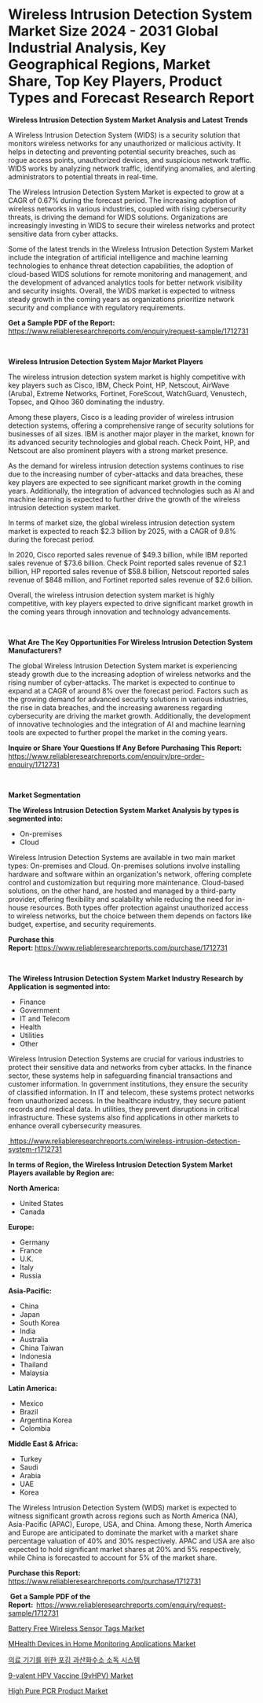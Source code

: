 <p><h1>Wireless Intrusion Detection System Market Size 2024 - 2031 Global Industrial Analysis, Key Geographical Regions, Market Share, Top Key Players, Product Types and Forecast Research Report</h1></p><p><strong>Wireless Intrusion Detection System Market Analysis and Latest Trends</strong></p>
<p><p>A Wireless Intrusion Detection System (WIDS) is a security solution that monitors wireless networks for any unauthorized or malicious activity. It helps in detecting and preventing potential security breaches, such as rogue access points, unauthorized devices, and suspicious network traffic. WIDS works by analyzing network traffic, identifying anomalies, and alerting administrators to potential threats in real-time.</p><p>The Wireless Intrusion Detection System Market is expected to grow at a CAGR of 0.67% during the forecast period. The increasing adoption of wireless networks in various industries, coupled with rising cybersecurity threats, is driving the demand for WIDS solutions. Organizations are increasingly investing in WIDS to secure their wireless networks and protect sensitive data from cyber attacks.</p><p>Some of the latest trends in the Wireless Intrusion Detection System Market include the integration of artificial intelligence and machine learning technologies to enhance threat detection capabilities, the adoption of cloud-based WIDS solutions for remote monitoring and management, and the development of advanced analytics tools for better network visibility and security insights. Overall, the WIDS market is expected to witness steady growth in the coming years as organizations prioritize network security and compliance with regulatory requirements.</p></p>
<p><strong>Get a Sample PDF of the Report:&nbsp;</strong> <a href="https://www.reliableresearchreports.com/enquiry/request-sample/1712731">https://www.reliableresearchreports.com/enquiry/request-sample/1712731</a></p>
<p>&nbsp;</p>
<p><strong>Wireless Intrusion Detection System Major Market Players</strong></p>
<p><p>The wireless intrusion detection system market is highly competitive with key players such as Cisco, IBM, Check Point, HP, Netscout, AirWave (Aruba), Extreme Networks, Fortinet, ForeScout, WatchGuard, Venustech, Topsec, and Qihoo 360 dominating the industry. </p><p>Among these players, Cisco is a leading provider of wireless intrusion detection systems, offering a comprehensive range of security solutions for businesses of all sizes. IBM is another major player in the market, known for its advanced security technologies and global reach. Check Point, HP, and Netscout are also prominent players with a strong market presence.</p><p>As the demand for wireless intrusion detection systems continues to rise due to the increasing number of cyber-attacks and data breaches, these key players are expected to see significant market growth in the coming years. Additionally, the integration of advanced technologies such as AI and machine learning is expected to further drive the growth of the wireless intrusion detection system market.</p><p>In terms of market size, the global wireless intrusion detection system market is expected to reach $2.3 billion by 2025, with a CAGR of 9.8% during the forecast period. </p><p>In 2020, Cisco reported sales revenue of $49.3 billion, while IBM reported sales revenue of $73.6 billion. Check Point reported sales revenue of $2.1 billion, HP reported sales revenue of $58.8 billion, Netscout reported sales revenue of $848 million, and Fortinet reported sales revenue of $2.6 billion.</p><p>Overall, the wireless intrusion detection system market is highly competitive, with key players expected to drive significant market growth in the coming years through innovation and technology advancements.</p></p>
<p>&nbsp;</p>
<p><strong>What Are The Key Opportunities For Wireless Intrusion Detection System Manufacturers?</strong></p>
<p><p>The global Wireless Intrusion Detection System market is experiencing steady growth due to the increasing adoption of wireless networks and the rising number of cyber-attacks. The market is expected to continue to expand at a CAGR of around 8% over the forecast period. Factors such as the growing demand for advanced security solutions in various industries, the rise in data breaches, and the increasing awareness regarding cybersecurity are driving the market growth. Additionally, the development of innovative technologies and the integration of AI and machine learning tools are expected to further propel the market in the coming years.</p></p>
<p><strong>Inquire or Share Your Questions If Any Before Purchasing This Report:</strong> <a href="https://www.reliableresearchreports.com/enquiry/pre-order-enquiry/1712731">https://www.reliableresearchreports.com/enquiry/pre-order-enquiry/1712731</a></p>
<p>&nbsp;</p>
<p><strong>Market Segmentation</strong></p>
<p><strong>The Wireless Intrusion Detection System Market Analysis by types is segmented into:</strong></p>
<p><ul><li>On-premises</li><li>Cloud</li></ul></p>
<p><p>Wireless Intrusion Detection Systems are available in two main market types: On-premises and Cloud. On-premises solutions involve installing hardware and software within an organization's network, offering complete control and customization but requiring more maintenance. Cloud-based solutions, on the other hand, are hosted and managed by a third-party provider, offering flexibility and scalability while reducing the need for in-house resources. Both types offer protection against unauthorized access to wireless networks, but the choice between them depends on factors like budget, expertise, and security requirements.</p></p>
<p><strong>Purchase this Report:&nbsp;</strong><a href="https://www.reliableresearchreports.com/purchase/1712731">https://www.reliableresearchreports.com/purchase/1712731</a></p>
<p>&nbsp;</p>
<p><strong>The Wireless Intrusion Detection System Market Industry Research by Application is segmented into:</strong></p>
<p><ul><li>Finance</li><li>Government</li><li>IT and Telecom</li><li>Health</li><li>Utilities</li><li>Other</li></ul></p>
<p><p>Wireless Intrusion Detection Systems are crucial for various industries to protect their sensitive data and networks from cyber attacks. In the finance sector, these systems help in safeguarding financial transactions and customer information. In government institutions, they ensure the security of classified information. In IT and telecom, these systems protect networks from unauthorized access. In the healthcare industry, they secure patient records and medical data. In utilities, they prevent disruptions in critical infrastructure. These systems also find applications in other markets to enhance overall cybersecurity measures.</p></p>
<p><a href="https://www.reliableresearchreports.com/wireless-intrusion-detection-system-r1712731">&nbsp;https://www.reliableresearchreports.com/wireless-intrusion-detection-system-r1712731</a></p>
<p><strong>In terms of Region, the Wireless Intrusion Detection System Market Players available by Region are:</strong></p>
<p>
    <p> <strong> North America: </strong>
        <ul>
            <li>United States</li>
            <li>Canada</li>
        </ul>
        </p> 
    <p> <strong> Europe: </strong>
        <ul>
            <li>Germany</li>
            <li>France</li>
            <li>U.K.</li>
            <li>Italy</li>
            <li>Russia</li>
        </ul>
        </p> 
    <p> <strong> Asia-Pacific: </strong>
        <ul>
            <li>China</li>
            <li>Japan</li>
            <li>South Korea</li>
            <li>India</li>
            <li>Australia</li>
            <li>China Taiwan</li>
            <li>Indonesia</li>
            <li>Thailand</li>
            <li>Malaysia</li>
        </ul>
        </p> 
    <p> <strong> Latin America: </strong>
        <ul>
            <li>Mexico</li>
            <li>Brazil</li>
            <li>Argentina Korea</li>
            <li>Colombia</li>
        </ul>
        </p> 
    <p> <strong> Middle East & Africa: </strong>
        <ul>
            <li>Turkey</li>
            <li>Saudi</li>
            <li>Arabia</li>
            <li>UAE</li>
            <li>Korea</li>
        </ul>
    </p>
    </p>
<p><p>The Wireless Intrusion Detection System (WIDS) market is expected to witness significant growth across regions such as North America (NA), Asia-Pacific (APAC), Europe, USA, and China. Among these, North America and Europe are anticipated to dominate the market with a market share percentage valuation of 40% and 30% respectively. APAC and USA are also expected to hold significant market shares at 20% and 5% respectively, while China is forecasted to account for 5% of the market share.</p></p>
<p><strong>Purchase this Report: </strong><a href="https://www.reliableresearchreports.com/purchase/1712731">https://www.reliableresearchreports.com/purchase/1712731</a></p>
<p>&nbsp;<strong>Get a Sample PDF of the Report:&nbsp;&nbsp;</strong><a href="https://www.reliableresearchreports.com/enquiry/request-sample/1712731">https://www.reliableresearchreports.com/enquiry/request-sample/1712731</a></p>
<p><strong></strong></p>
<p><p><a href="https://www.linkedin.com/pulse/battery-free-wireless-sensor-tags-market-investigation-0i6ae?trackingId=AA1zVkCGTi2a4RNuPv6usw%3D%3D">Battery Free Wireless Sensor Tags Market</a></p><p><a href="https://www.linkedin.com/pulse/mhealth-devices-home-monitoring-applications-market-jn8kc?trackingId=hSHVm%2FfrQqClTCkwEaBYkw%3D%3D">MHealth Devices in Home Monitoring Applications Market</a></p><p><a href="https://github.com/wallacBahrtyinger567686/Market-Research-Report-List-3/blob/main/214803285308.md">의료 기기를 위한 포깅 과산화수소 소독 시스템</a></p><p><a href="https://github.com/caseyee25/Market-Research-Report-List-1/blob/main/9-valent-hpv-vaccine-9vhpv-market.md">9-valent HPV Vaccine (9vHPV) Market</a></p><p><a href="https://github.com/troySchroederhs/Market-Research-Report-List-1/blob/main/high-pure-pcr-product-market.md">High Pure PCR Product Market</a></p></p>